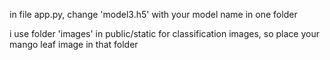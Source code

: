 in file app.py, change 'model3.h5' with your model name in one folder

i use folder 'images' in public/static for classification images, so place your mango leaf image in that folder

<!---
cyber-adiha/cyber-adiha is a ✨ special ✨ repository because its `README.md` (this file) appears on your GitHub profile.
You can click the Preview link to take a look at your changes.
--->
